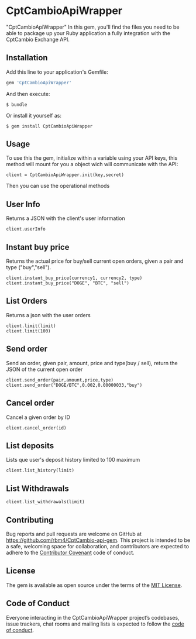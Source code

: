 # CptCambioApiWrapper

"CptCambioApiWrapper" 
In this gem, you'll find the files you need to be able to package up your Ruby application a fully integration with the CptCambio Exchange API.


## Installation

Add this line to your application's Gemfile:

```ruby
gem 'CptCambioApiWrapper'
```

And then execute:

    $ bundle

Or install it yourself as:

    $ gem install CptCambioApiWrapper

## Usage
To use this the gem, initialize within a variable using your API keys, this method will mount for you a object wich will communicate with the API:

    client = CptCambioApiWrapper.init(key,secret)
    
Then you can use the operational methods

## User Info
Returns a JSON with the client's user information

    client.userInfo
    
## Instant buy price
Returns the actual price for buy/sell current open orders, given a pair and type ("buy","sell").

    client.instant_buy_price(currency1, currency2, type)
    client.instant_buy_price("DOGE", "BTC", "sell")
    
## List Orders
Returns a json with the user orders

    client.limit(limit)
    client.limit(100)
    
## Send order
Send an order, given pair, amount, price and type(buy / sell), return the JSON of the current open order

    client.send_order(pair,amount,price,type)
    client.send_order("DOGE/BTC",0.002,0.00000033,"buy")
    
    
## Cancel order
Cancel a given order by ID

    client.cancel_order(id)
    
## List deposits
Lists que user's deposit history limited to 100 maximum

    client.list_history(limit)

## List Withdrawals

    client.list_withdrawals(limit)

## Contributing

Bug reports and pull requests are welcome on GitHub at https://github.com/rbm4/CptCambio-api-gem. This project is intended to be a safe, welcoming space for collaboration, and contributors are expected to adhere to the [Contributor Covenant](http://contributor-covenant.org) code of conduct.

## License

The gem is available as open source under the terms of the [MIT License](https://opensource.org/licenses/MIT).

## Code of Conduct

Everyone interacting in the CptCambioApiWrapper project’s codebases, issue trackers, chat rooms and mailing lists is expected to follow the [code of conduct](https://github.com/[USERNAME]/CptCambioApiWrapper/blob/master/CODE_OF_CONDUCT.md).
